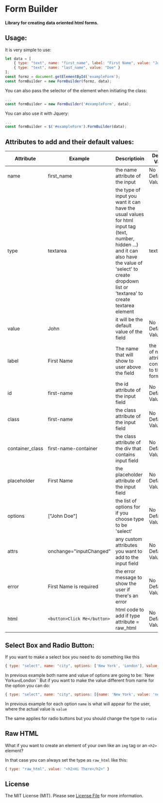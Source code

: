 # Form Builder
#### Library for creating data oriented html forms.

## Usage:

It is very simple to use:

```js
let data = [
	{ type: "text", name: "first_name", label: "First Name", value: "John" },
	{ type: "text", name: "last_name", value: "Doe" }
];
const formz = document.getElementById('exampleForm');
const formBuilder = new FormBuilder(formz, data);
```

You can also pass the selector of the element when initiating the class:
```js
...
const formBuilder = new FormBuilder('#exampleForm', data);
```
You can also use it with Jquery:

```js
...
const formBuilder = $('#exampleForm').FormBuilder(data);
```

## Attributes to add and their default values:

Attribute | Example | Descriptioin | Default Value
--- | --- | --- | ---
name | first_name | the name attribute of the input | No Default Value
type | textarea | the type of input you want it can have the usual values for html input tag (text, number, hidden ...) and it can also have the value of 'select' to create dropdown list or 'textarea' to create textarea element | text
value | John | it will be the default value of the field | No Default Value
label | First Name | The name that will show to user above the field | the value of name attribute converted to title format
id | first-name | the id attribute of the input field | No Default Value
class | first-name | the class attribute of the input field | No Default Value
container_class | first-name-container | the class attribute of the div that contains input field |No Default Value
placeholder | First Name | the placeholder attribute of the input field | No Default Value
options | ["John Doe"] | the list of options for if you choose type to be 'select' | No Default Value
attrs | onchange="inputChanged" | any custom attributes you want to add to the input field | No Default Value
error | First Name is required | the error message to show the user if there's an error | No Default Value
html | ```<button>Click Me</button>``` | html code to add if type attribute = raw_html | No Default Value

## Select Box and Radio Button:
If you want to make a select box you need to do something like this
```js
{ type: "select", name: "city", options: ['New York', 'London'], value: "London" }
```

In previous example both name and value of options are going to be: `New York`` and ``London``
But if you want to make the value different from name for the option you can do:
```js
{ type: "select", name: "city", options: [{name: 'New York', value: 'new_york'}, {name: 'London', value: 'london'}], value: "london" }
```
In previous example for each option ``name`` is what will appear for the user, where the actual value is ``value``

The same applies for radio buttons but you should change the type to ```radio```

## Raw HTML

What if you want to create an element of your own like an `img` tag or an `<h2>` element?

In that case you can always set the type as `raw_html` like this:
```js
{ type: "raw_html", value: "<h2>Hi There</h2>" }
```

## License

The MIT License (MIT). Please see [License File](LICENSE.md) for more information.
